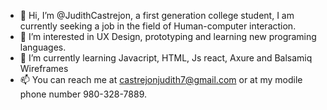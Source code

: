 - 👋 Hi, I’m @JudithCastrejon, a first generation college student, I am currently seeking a job in the field of Human-computer interaction. 
- 👀 I’m interested in UX Design, prototyping and learning new programing languages. 
- 🌱 I’m currently learning Javacript, HTML, Js react, Axure and  Balsamiq Wireframes
- 📫 You can reach me at castrejonjudith7@gmail.com or at my modile phone number 980-328-7889. 
<!---
JudithCastrejon/JudithCastrejon is a ✨ special ✨ repository because its `README.md` (this file) appears on your GitHub profile.
You can click the Preview link to take a look at your changes.
--->

